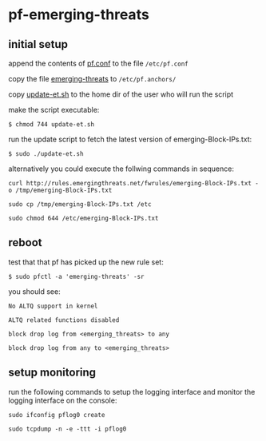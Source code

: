 # pf-emerging-threats

## initial setup


append the contents of [pf.conf](/etc/pf.conf) to the file `/etc/pf.conf`

copy the file [emerging-threats](/etc/pf.anchors/emerging-threats) to `/etc/pf.anchors/`

copy [update-et.sh](update-et.sh) to the home dir of the user who will run the script


make the script executable:

`$ chmod 744 update-et.sh`


run the update script to fetch the latest version of emerging-Block-IPs.txt:

`$ sudo ./update-et.sh`


alternatively you could execute the follwing commands in sequence:

`curl http://rules.emergingthreats.net/fwrules/emerging-Block-IPs.txt -o /tmp/emerging-Block-IPs.txt`

`sudo cp /tmp/emerging-Block-IPs.txt /etc`

`sudo chmod 644 /etc/emerging-Block-IPs.txt`


## reboot


test that that pf has picked up the new rule set:

`$ sudo pfctl -a 'emerging-threats' -sr`


you should see:

`No ALTQ support in kernel`

`ALTQ related functions disabled`

`block drop log from <emerging_threats> to any`

`block drop log from any to <emerging_threats>`


## setup monitoring


run the following commands to setup the logging interface and monitor the logging interface on the console:

`sudo ifconfig pflog0 create`

`sudo tcpdump -n -e -ttt -i pflog0`
